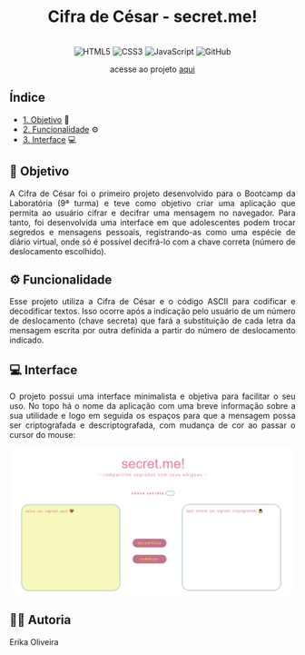 <div align="center">

  # Cifra de César - secret.me!
  
 <br>

  <img src="https://cdn.jsdelivr.net/gh/devicons/devicon/icons/html5/html5-original.svg" alt="HTML5" style="height: 30px;"/>
  <img src="https://cdn.jsdelivr.net/gh/devicons/devicon/icons/css3/css3-original.svg" alt="CSS3" style="height: 30px;"/>
  <img src="https://cdn.jsdelivr.net/gh/devicons/devicon/icons/javascript/javascript-original.svg" alt="JavaScript" style="height: 30px;"/>
  <img src="https://cdn.jsdelivr.net/gh/devicons/devicon/icons/github/github-original.svg" alt="GitHub" style="height: 30px;"/> 
  
  <br>
  
  acesse ao projeto [aqui](https://youtube.com) 
  
</div>

## Índice

* [1. Objetivo](#1-objetivo) 📌
* [2. Funcionalidade](#2-funcionalidade) ⚙️
* [3. Interface](#3-interface) 💻

## 📌 Objetivo

<p align="justify">A Cifra de César foi o primeiro projeto desenvolvido para o Bootcamp da Laboratória (9ª turma) e teve como objetivo criar uma aplicação que permita ao usuário cifrar e decifrar uma mensagem no navegador. Para tanto, foi desenvolvida uma interface em que adolescentes podem trocar segredos e mensagens pessoais, registrando-as como uma espécie de diário virtual, onde só é possível decifrá-lo com a chave correta (número de deslocamento escolhido).</p>  

## ⚙️ Funcionalidade

<p align="justify">Esse projeto utiliza a Cifra de César e o código ASCII para codificar e decodificar textos. Isso ocorre após a indicação pelo usuário de um número de deslocamento (chave secreta) que fará a substituição de cada letra da mensagem escrita por outra definida a partir do número de deslocamento indicado.</p>

## 💻 Interface

 <p align="justify">O projeto possui uma interface minimalista e objetiva para facilitar o seu uso. No topo há o nome da aplicação com uma breve informação sobre a sua utilidade e logo em seguida os espaços para que a mensagem possa ser criptografada e descriptografada, com mudança de cor ao passar o cursor do mouse:</p> 
 
 <img src="https://raw.githubusercontent.com/andraderika/SAP009-cipher/main/s1.png">

## 👩‍💻 Autoria

Erika Oliveira

